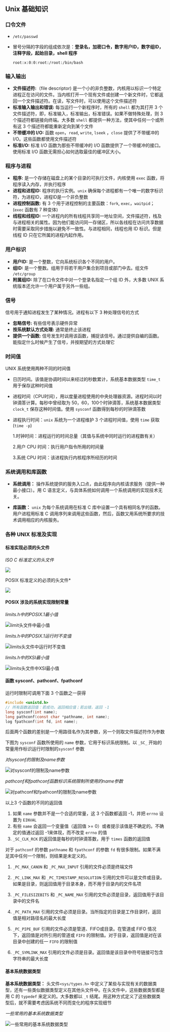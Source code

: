 ## Unix 基础知识

### 口令文件

* `/etc/passwd`

* 冒号分隔的字段的组成依次是：**登录名，加密口令，数字用户ID，数字组ID，注释字段，起始目录，shell 程序**

  `root:x:0:0:root:/root:/bin/bash`

### 输入输出

* **文件描述符:**（file descriptor) 是一个小的非负整数，内核用以标识一个特定进程正在访问的文件。当内核打开一个现有文件或创建一个新文件时，它都返回一个文件描述符。在读，写文件时，可以使用这个文件描述符
* **标准输入输出和错误:** 每当运行一个新程序时，所有的 `shell` 都为其打开 3 个文件描述符，即，标准输入，标准输出，标准错误。如果不做特殊处理，则 3 个描述符都链接向终端。大多数 `shell` 都提供一种方法，使其中任何一个或所有这 3 个描述符都能重新定向到某个文件
* **不带缓冲的 I/O:** 函数 `open`，`read`, `write`, `lseek` ，`close` 提供了不带缓冲的 I/O。这些函数都使用文件描述符
* **标准I/O:** 标准 I/O 函数为那些不带缓冲的 I/O 函数提供了一个带缓冲的接口。使用标准 I/O 函数无需担心如何选取最佳的缓冲区大小。

### 程序与进程

* **程序:** 是一个存储在磁盘上的某个目录的可执行文件，内核使用 `exec` 函数，将程序读入内存，并执行程序
* **进程和进程ID:** 程序的执行实例。`unix` 确保每个进程都有一个唯一的数字标识符，为进程ID，进程ID是一个非负整数
* **进程控制函数:** 有 3 个用于进程控制的主要函数：`fork`, `exec`，`waitpid`；(`exec` 函数有 7 种变体)
* **线程和线程ID:** 一个进程内的所有线程共享同一地址空间，文件描述符，栈及与进程相关的属性。因为他们能访问同一存储区，所以各线程在访问共享数据时需要采取同步措施以避免不一致性。与进程相同，线程也用 ID 标识。但是线程 ID 只在它所属的进程内起作用。

### 用户标识

* **用户ID:** 是一个整数，它向系统标识各个不同的用户。
* **组ID:** 是一个整数。组用于将若干用户集合到项目或部门中去。组文件 `/etc/group`
* **附属组ID:** 除了在口令文件中对一个登录名指定一个组 ID 外，大多数 UNIX 系统版本还允许一个用户属于另外一些组。

### 信号

信号用于通知进程发生了某种情况。进程有以下 3 种处理信号的方式

* **忽略信号:** 有些信号表示硬件异常
* **按系统默认方式处理:** 通常是终止该进程
* **提供一个函数:** 信号发生时调用该函数，捕捉该信号。通过提供自编的函数。能指定什么时候产生了信号，并按期望的方式处理它

### 时间值

UNIX 系统使用两种不同的时间值

* 日历时间。该值是协调时间以来经过的秒数累计，系统基本数据类型 `time_t` 用于保存这种时间值

* 进程时间（CPU时间），用以度量进程使用的中央处理器资源。进程时间以时钟滴答计算。每秒中曾经取为 50，60，100个时钟滴答，系统基本数据类型 `clock_t` 保存这种时间值。使用 `sysconf` 函数得到每秒的时钟滴答数

* 进程执行时间：`unix` 系统为一个进程维护 3 个进程时间值，使用 `time` 获取 (`time -p`)

  1.时钟时间：进程运行的时间总量（其值与系统中同时运行的进程数有关）

  2.用户 CPU 时间：执行用户指令所用的时间量

  3.系统 CPU 时间：该进程执行内核程序所经历的时间
  
### 系统调用和库函数

* **系统调用：** 操作系统提供的服务入口点，由此程序向内核请求服务（提供一种最小接口）。用 C 语言定义，与具体系统如何调用一个系统调用的实现技术无关。

* **库函数：** `unix` 为每个系统调用在标准 C 库中设置一个具有相同名字的函数。用户进程用标准 C 调用序列来调用这些函数，然后，函数又用系统所要求的技术调用相应的内核服务。

### 各种 UNIX 标准及实现

#### 标准实现必须的头文件

*ISO C 标准定义的头文件*

![](./apueImages/ISOC标准定义的头文件.png)



POSIX 标准定义的必须的头文件*

![](./apueImages/POSIX标准定义的必需的头文件.png)



#### POSIX 涉及的系统实现限制常量

*limits.h中的POSIX.1最小值*

![limit头文件中最小值](./apueImages/limit头文件中最小值.png)

*limits.h中的POSIX.1运行时不变值*

![limits头文件中运行时不变值](./apueImages/limits头文件中运行时不变值.png)

*limits.h中的XSI最小值*

![limits头文件中XSI最小值](./apueImages/limits头文件中XSI最小值.png)

#### 函数 sysconf、pathconf、fpathconf

运行时限制可调用下面 3 个函数之一获得

```c
#include <unistd.h>
// 所有函数返回值：若成功，返回相应值；若出错，返回 -1
long sysconf(int name);
long pathconf(const char *pathname, int name);
log fpathconf(int fd, int name);
```

后面两个函数的差别是一个用路径名作为其参数，另一个则取文件描述符作为参数

下图为 `sysconf` 函数所使用的 `name` 参数，它用于标识系统限制。以 `_SC_` 开始的常量用作标识运行时限制的`sysconf` 参数

*对sysconf的限制及name参数*

![对sysconf的限制及name参数](./apueImages/对sysconf的限制及name参数.png)

*pathconf和fpathconf函数标识系统限制所使用的name参数*

![对pathconf和fpathconf的限制及name参数](./apueImages/对pathconf和fpathconf的限制及name参数.png)

以上3 个函数的不同的返回值

1. 如果 `name` 参数并不是一个合适的常量，这 3 个函数都返回 -1，并把 `errno` 设置为 `EINVAL` 
2. 有些 `name` 会返回一个变量值（返回值 >= 0）或者提示该值是不确定的。不确定的值通过返回 -1来体现，而不改变 `errno` 的值
3. `_SC_CLK_RCK` 的返回值是每秒的时钟滴答数，用于 `times` 函数的返回值

对于 `pathconf` 的参数 `pathname` 和 `fpathconf` 的参数 `fd` 有很多限制。如果不满足其中任何一个限制，则结果是未定义的。

 1. `_PC_MAX_CANON` 和 `_PC_MAX_INPUT` 引用的文件必须是终端文件

 2. `_PC_LINK_MAX` 和 `_PC_TIMESTAMP_RESOLUTION` 引用的文件可以是文件或目录。如果是目录，则返回值用于目录本身，而不用于目录内的文件名项

 3. `_PC_FILESIZEBITS` 和 `_PC_NAME_MAX` 引用的文件必须是目录，返回值用于该目录中的文件名

 4. `_PC_PATH_MAX` 引用的文件必须是目录。当所指定的目录是工作目录时，返回值是相对路径名的最大长度

 5. `_PC_PIPE_BUF` 引用的文件必须是管道、FIFO或目录。在管道或 FIFO 情况下，返回值是对所引用的管道或 `FIFO` 的限制值。对于目录，返回值是对在该目录中创建的任一 `FIFO` 的限制值

 6. `_PC_SYMLINK_MAX` 引用的文件必须是目录。返回值是该目录中符号链接可包含字符串的最大长度

#### 基本系统数据类型

**基本系统数据类型：** 头文件`<sys/types.h>` 中定义了某些与实现有关的数据类型，还有一些类似数据类型定义在其他头文件中。在头文件中，这些数据类型都是用 C 的 `typedef` 来定义的。大多数都以 `_t` 结尾。用这种方式定义了这些数据类型后，就不需要考虑因系统不同而变化的程序实现细节

*一些常用的基本系统数据类型*

![一些常用的基本系统数据类型](./apueImages/一些常用的基本系统数据类型.png)

